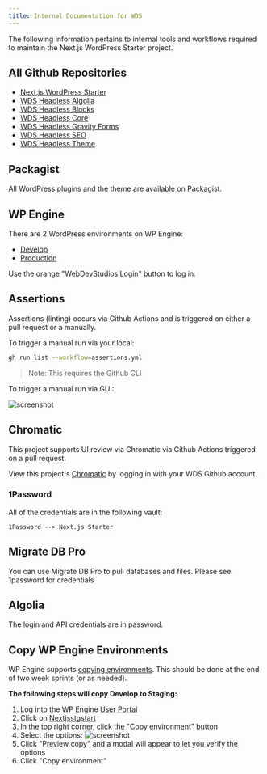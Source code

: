 ```yaml
---
title: Internal Documentation for WDS
---
```


The following information pertains to internal tools and workflows required to maintain the Next.js WordPress Starter project.

## All Github Repositories

- [Next.js WordPress Starter](https://github.com/WebDevStudios/nextjs-wordpress-starter)
- [WDS Headless Algolia](https://github.com/WebDevStudios/wds-headless-algolia)
- [WDS Headless Blocks](https://github.com/WebDevStudios/wds-headless-blocks)
- [WDS Headless Core](https://github.com/WebDevStudios/wds-headless-core)
- [WDS Headless Gravity Forms](https://github.com/WebDevStudios/wds-headless-gravityforms)
- [WDS Headless SEO](https://github.com/WebDevStudios/wds-headless-seo)
- [WDS Headless Theme](https://github.com/WebDevStudios/wds-headless-theme)

## Packagist

All WordPress plugins and the theme are available on [Packagist](https://packagist.org/packages/webdevstudios/).

## WP Engine

There are 2 WordPress environments on WP Engine:

- [Develop](https://nextjsdevstart.wpengine.com/wp-admin/)
- [Production](https://nextjs.wpengine.com/wp-admin)

Use the orange "WebDevStudios Login" button to log in.

## Assertions

Assertions (linting) occurs via Github Actions and is triggered on either a pull request or a manually.

To trigger a manual run via your local:

```bash
gh run list --workflow=assertions.yml
```

> Note: This requires the Github CLI

To trigger a manual run via GUI:

![screenshot](/img/screenshot-github-actions.png)

## Chromatic

This project supports UI review via Chromatic via Github Actions triggered on a pull request.

View this project's [Chromatic](https://chromatic.com/library?appId=5fe0becf19ad53002147b034&branch=staging) by logging in with your WDS Github account.

### 1Password

All of the credentials are in the following vault:

```text
1Password --> Next.js Starter
```

## Migrate DB Pro

You can use Migrate DB Pro to pull databases and files. Please see 1password for credentials

## Algolia

The login and API credentials are in password.

## Copy WP Engine Environments

WP Engine supports [copying environments](https://wpengine.com/support/copy-site/). This should be done at the end of two week sprints (or as needed).

**The following steps will copy Develop to Staging:**

1. Log into the WP Engine [User Portal](https://my.wpengine.com/sites)
2. Click on [Nextjsstgstart](https://my.wpengine.com/installs/nextjsstgstart)
3. In the top right corner, click the "Copy environment" button
4. Select the options:
   ![screenshot](/img/screenshot-wpe-prod-release.png)
5. Click "Preview copy" and a modal will appear to let you verify the options
6. Click "Copy environment"
